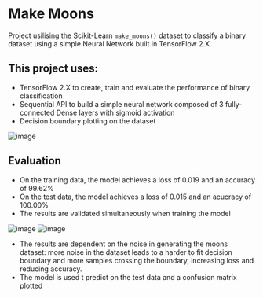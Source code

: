 # Make Moons

Project usilising the Scikit-Learn `make_moons()` dataset to classify a binary dataset using a simple Neural Network built in TensorFlow 2.X.

## This project uses:
* TensorFlow 2.X to create, train and evaluate the performance of binary classification
* Sequential API to build a simple neural network composed of 3 fully-connected Dense layers with sigmoid activation
* Decision boundary plotting on the dataset

![image](https://github.com/DavAll22/make_moons/assets/124359152/9967767c-9732-49e5-bf4c-983738ff1f51)

## Evaluation
* On the training data, the model achieves a loss of 0.019 and an accuracy of 99.62%
* On the test data, the model achieves a loss of 0.015 and an acucracy of 100.00%
* The results are validated simultaneously when training the model

![image](https://github.com/DavAll22/make_moons/assets/124359152/e2ff675f-2389-451a-82ea-0c0dbc08a18f)
![image](https://github.com/DavAll22/make_moons/assets/124359152/2a215168-fd14-4c3b-8c1d-d05f483511c0)

  * The results are dependent on the noise in generating the moons dataset: more noise in the dataset leads to a harder to fit decision boundary and more samples crossing the boundary, increasing loss and reducing accuracy.
* The model is used t predict on the test data and a confusion matrix plotted
